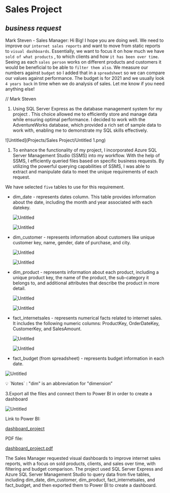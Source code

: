 # Sales Project

## ***business request***

Mark Steven - Sales Manager:
Hi Big!
I hope you are doing well. We need to improve our ``internet sales reports`` and want to move from static reports to `visual dashboards`.
Essentially, we want to focus it on how much we have `sold of what products` , to which clients and how `it has been over time`.
Seeing as each `sales person` works on different products and customers it would be beneficial to be able to `filter them also`.
We measure our numbers against `budget` so I added that in a `spreadsheet` so we can compare our values against performance.
The budget is for 2021 and we usually look `4 years back` in time when we do analysis of sales.
Let me know if you need anything else!

// Mark Steven

1. Using SQL Server Express as the database management system for my project . This choice allowed me to efficiently store and manage data while ensuring optimal performance. I decided to work with the AdventureWorks database, which provided a rich set of sample data to work with, enabling me to demonstrate my SQL skills effectively.

![Untitled](Projects/Sales Project/Untitled 1.png)

1. To enhance the functionality of my project, I incorporated Azure SQL Server Management Studio (SSMS) into my workflow. With the help of SSMS, I efficiently queried files based on specific business requests. By utilizing the powerful querying capabilities of SSMS, I was able to extract and manipulate data to meet the unique requirements of each request.

We have selected `five` tables to use for this requirement. 

- dim_date - represents dates column. This table provides information about the date, including the month and year associated with each datekey.
    
    ![Untitled](Sales%20Project%20c83cf287976b4934afe85e227d8d6829/Untitled%201.png)
    
    ![Untitled](Sales%20Project%20c83cf287976b4934afe85e227d8d6829/Untitled%202.png)
    
- dim_customer - represents information about customers like unique customer key, name, gender, date of purchase, and city.
    
    ![Untitled](Sales%20Project%20c83cf287976b4934afe85e227d8d6829/Untitled%203.png)
    
    ![Untitled](Sales%20Project%20c83cf287976b4934afe85e227d8d6829/Untitled%204.png)
    
- dim_product - represents information about each product, including a unique product key, the name of the product, the sub-category it belongs to, and additional attributes that describe the product in more detail.
    
    ![Untitled](Sales%20Project%20c83cf287976b4934afe85e227d8d6829/Untitled%205.png)
    
    ![Untitled](Sales%20Project%20c83cf287976b4934afe85e227d8d6829/Untitled%206.png)
    
- fact_internetsales - represents numerical facts related to internet sales. It includes the following numeric columns: ProductKey, OrderDateKey, CustomerKey, and SalesAmount.
    
    ![Untitled](Sales%20Project%20c83cf287976b4934afe85e227d8d6829/Untitled%207.png)
    
    ![Untitled](Sales%20Project%20c83cf287976b4934afe85e227d8d6829/Untitled%208.png)
    

- fact_budget (from spreadsheet) - represents budget information in each date.

![Untitled](Sales%20Project%20c83cf287976b4934afe85e227d8d6829/Untitled%209.png)

<aside>
💡 `Notes` : "dim" is an abbreviation for "dimension”

</aside>

3.Export all the files and connect them to Power BI in order to create a dashboard

![Untitled](Sales%20Project%20c83cf287976b4934afe85e227d8d6829/Untitled%2010.png)

Link to Power BI:

 [dashboard_project](https://app.powerbi.com/view?r=eyJrIjoiYzQxN2VhNTktYzA5MC00Yjk0LWEzMGQtNTI2ZDIwMzg1ZmE4IiwidCI6IjliYzU4NWY5LWE4YjgtNDMxYy05MDEzLWVmYTdiMmI0MGNkZiIsImMiOjEwfQ%3D%3D)

PDF file:

[dashboard_project.pdf](Sales%20Project%20c83cf287976b4934afe85e227d8d6829/dashboard_project.pdf)

The Sales Manager requested visual dashboards to improve internet sales reports, with a focus on sold products, clients, and sales over time, with filtering and budget comparison. The project used SQL Server Express and Azure SQL Server Management Studio to query data from five tables, including dim_date, dim_customer, dim_product, fact_internetsales, and fact_budget, and then exported them to Power BI to create a dashboard.
